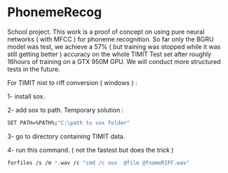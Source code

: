 # PhonemeRecog
School project. This work is a proof of concept on using pure neural networks ( with MFCC ) for phoneme recognition. So far only the BGRU model was test, we achieve a 57% ( but training was stopped while it was still getting better ) accuracy on the whole TIMIT Test set after roughly 16hours of training on a GTX 950M GPU. We will conduct more structured tests in the future. 





For TIMIT nist to riff conversion ( windows ) : 
 
1- install sox.

2- add sox to path. Temporary solution : 
```bash
SET PATH=%PATH%;"C:\path to sox folder"
```
3- go to directory containing TIMIT data.

4- run this command. ( not the fastest but does the trick ) 
```bash
forfiles /s /m *.wav /c "cmd /c sox  @file @fnameRIFF.wav"
```
